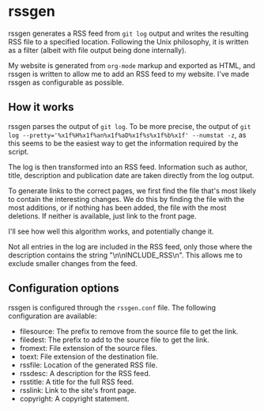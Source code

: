 # rssgen #

rssgen generates a RSS feed from `git log` output and writes the
resulting RSS file to a specified location. Following the Unix
philosophy, it is written as a filter (albeit with file output being
done internally).

My website is generated from `org-mode` markup and exported as HTML,
and rssgen is written to allow me to add an RSS feed to my
website. I've made rssgen as configurable as possible.

## How it works ##

rssgen parses the output of `git log`. To be more precise, the output
of `git log --pretty='%x1f%H%x1f%an%x1f%aD%x1f%s%x1f%b%x1f' --numstat
-z`, as this seems to be the easiest way to get the information
required by the script.

The log is then transformed into an RSS feed. Information such as
author, title, description and publication date are taken directly
from the log output.

To generate links to the correct pages, we first find the file that's
most likely to contain the interesting changes. We do this by finding
the file with the most additions, or if nothing has been added, the
file with the most deletions. If neither is available, just link to
the front page.

I'll see how well this algorithm works, and potentially change it.

Not all entries in the log are included in the RSS feed, only those
where the description contains the string "\n\nINCLUDE_RSS\n". This
allows me to exclude smaller changes from the feed.


## Configuration options ##

rssgen is configured through the `rssgen.conf` file. The following
configuration are available:

 - filesource: The prefix to remove from the source file to get the link.
 - filedest: The prefix to add to the source file to get the link.
 - fromext: File extension of the source files.
 - toext: File extension of the destination file.
 - rssfile: Location of the generated RSS file.
 - rssdesc: A description for the RSS feed.
 - rsstitle: A title for the full RSS feed.
 - rsslink: Link to the site's front page.
 - copyright: A copyright statement.
